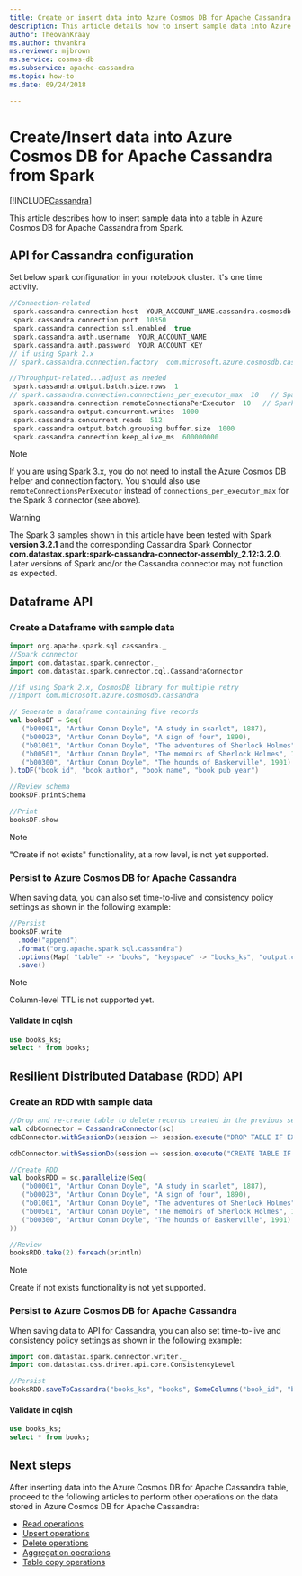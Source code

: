 ```yaml
---
title: Create or insert data into Azure Cosmos DB for Apache Cassandra from Spark
description: This article details how to insert sample data into Azure Cosmos DB for Apache Cassandra tables
author: TheovanKraay
ms.author: thvankra
ms.reviewer: mjbrown
ms.service: cosmos-db
ms.subservice: apache-cassandra
ms.topic: how-to
ms.date: 09/24/2018

---
```


# Create/Insert data into Azure Cosmos DB for Apache Cassandra from Spark
[!INCLUDE[Cassandra](../includes/appliesto-cassandra.md)]
 
This article describes how to insert sample data into a table in Azure Cosmos DB for Apache Cassandra from Spark.

## API for Cassandra configuration
Set below spark configuration in your notebook cluster. It's one time activity.

```scala
//Connection-related
 spark.cassandra.connection.host  YOUR_ACCOUNT_NAME.cassandra.cosmosdb.azure.com  
 spark.cassandra.connection.port  10350  
 spark.cassandra.connection.ssl.enabled  true  
 spark.cassandra.auth.username  YOUR_ACCOUNT_NAME  
 spark.cassandra.auth.password  YOUR_ACCOUNT_KEY  
// if using Spark 2.x
// spark.cassandra.connection.factory  com.microsoft.azure.cosmosdb.cassandra.CosmosDbConnectionFactory  

//Throughput-related...adjust as needed
 spark.cassandra.output.batch.size.rows  1  
// spark.cassandra.connection.connections_per_executor_max  10   // Spark 2.x
 spark.cassandra.connection.remoteConnectionsPerExecutor  10   // Spark 3.x
 spark.cassandra.output.concurrent.writes  1000  
 spark.cassandra.concurrent.reads  512  
 spark.cassandra.output.batch.grouping.buffer.size  1000  
 spark.cassandra.connection.keep_alive_ms  600000000  
```

> [!NOTE]
> If you are using Spark 3.x, you do not need to install the Azure Cosmos DB helper and connection factory. You should also use `remoteConnectionsPerExecutor` instead of `connections_per_executor_max` for the Spark 3 connector (see above).

> [!WARNING]
> The Spark 3 samples shown in this article have been tested with Spark **version 3.2.1** and the corresponding Cassandra Spark Connector **com.datastax.spark:spark-cassandra-connector-assembly_2.12:3.2.0**. Later versions of Spark and/or the Cassandra connector may not function as expected.

## Dataframe API

### Create a Dataframe with sample data

```scala
import org.apache.spark.sql.cassandra._
//Spark connector
import com.datastax.spark.connector._
import com.datastax.spark.connector.cql.CassandraConnector

//if using Spark 2.x, CosmosDB library for multiple retry
//import com.microsoft.azure.cosmosdb.cassandra

// Generate a dataframe containing five records
val booksDF = Seq(
   ("b00001", "Arthur Conan Doyle", "A study in scarlet", 1887),
   ("b00023", "Arthur Conan Doyle", "A sign of four", 1890),
   ("b01001", "Arthur Conan Doyle", "The adventures of Sherlock Holmes", 1892),
   ("b00501", "Arthur Conan Doyle", "The memoirs of Sherlock Holmes", 1893),
   ("b00300", "Arthur Conan Doyle", "The hounds of Baskerville", 1901)
).toDF("book_id", "book_author", "book_name", "book_pub_year")

//Review schema
booksDF.printSchema

//Print
booksDF.show
```

> [!NOTE]
> "Create if not exists" functionality, at a row level, is not yet supported.

### Persist to Azure Cosmos DB for Apache Cassandra

When saving data, you can also set time-to-live and consistency policy settings as shown in the following example:

```scala
//Persist
booksDF.write
  .mode("append")
  .format("org.apache.spark.sql.cassandra")
  .options(Map( "table" -> "books", "keyspace" -> "books_ks", "output.consistency.level" -> "ALL", "ttl" -> "10000000"))
  .save()
```

> [!NOTE]
> Column-level TTL is not supported yet.

#### Validate in cqlsh

```sql
use books_ks;
select * from books;
```

## Resilient Distributed Database (RDD) API

### Create an RDD with sample data
```scala
//Drop and re-create table to delete records created in the previous section 
val cdbConnector = CassandraConnector(sc)
cdbConnector.withSessionDo(session => session.execute("DROP TABLE IF EXISTS books_ks.books;"))

cdbConnector.withSessionDo(session => session.execute("CREATE TABLE IF NOT EXISTS books_ks.books(book_id TEXT,book_author TEXT, book_name TEXT,book_pub_year INT,book_price FLOAT, PRIMARY KEY(book_id,book_pub_year)) WITH cosmosdb_provisioned_throughput=4000 , WITH default_time_to_live=630720000;"))

//Create RDD
val booksRDD = sc.parallelize(Seq(
   ("b00001", "Arthur Conan Doyle", "A study in scarlet", 1887),
   ("b00023", "Arthur Conan Doyle", "A sign of four", 1890),
   ("b01001", "Arthur Conan Doyle", "The adventures of Sherlock Holmes", 1892),
   ("b00501", "Arthur Conan Doyle", "The memoirs of Sherlock Holmes", 1893),
   ("b00300", "Arthur Conan Doyle", "The hounds of Baskerville", 1901)
))

//Review
booksRDD.take(2).foreach(println)
```

> [!NOTE]
> Create if not exists functionality is not yet supported.

### Persist to Azure Cosmos DB for Apache Cassandra

When saving data to API for Cassandra, you can also set time-to-live and consistency policy settings as shown in the following example:

```scala
import com.datastax.spark.connector.writer._
import com.datastax.oss.driver.api.core.ConsistencyLevel

//Persist
booksRDD.saveToCassandra("books_ks", "books", SomeColumns("book_id", "book_author", "book_name", "book_pub_year"),writeConf = WriteConf(ttl = TTLOption.constant(900000),consistencyLevel = ConsistencyLevel.ALL))
```

#### Validate in cqlsh

```sql
use books_ks;
select * from books;
```

## Next steps

After inserting data into the Azure Cosmos DB for Apache Cassandra table, proceed to the following articles to perform other operations on the data stored in Azure Cosmos DB for Apache Cassandra:
 
* [Read operations](spark-read-operation.md)
* [Upsert operations](spark-upsert-operations.md)
* [Delete operations](spark-delete-operation.md)
* [Aggregation operations](spark-aggregation-operations.md)
* [Table copy operations](spark-table-copy-operations.md)
